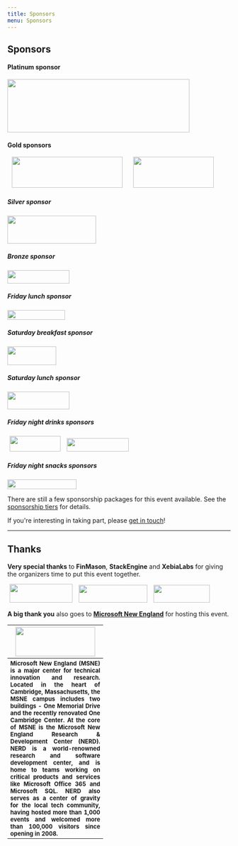 ```yaml
---
title: Sponsors
menu: Sponsors
---
```


## Sponsors

#### Platinum sponsor

<img src="http://dynamicinfradays.org/events/2015-boston/codeship-logo.png" width="411" height="120" style="margin: 0;">

#### Gold sponsors

<img src="http://dynamicinfradays.org/events/2015-boston/sysdig-logo.png" width="250" height="70" style="margin: 0 10px 0 10px;">

<img src="http://dynamicinfradays.org/events/2015-boston/vmturbo-logo.png" width="182" height="70" style="margin: 0 10px 0 10px;">

##### Silver sponsor

<img src="http://dynamicinfradays.org/events/2015-boston/emccode-logo.png" width="200" height="63" style="margin: 0;">

##### Bronze sponsor

<img src="http://dynamicinfradays.org/events/2015-boston/logentries-logo.png" width="140" height="30" style="margin: 0;">

##### Friday lunch sponsor

<img src="http://dynamicinfradays.org/events/2015-boston/localytics-logo.jpg" width="130" height="22" style="margin: 0;">

##### Saturday breakfast sponsor

<img src="http://dynamicinfradays.org/events/2015-boston/coreos-logo.png" width="110" height="42" style="margin: 0;">

##### Saturday lunch sponsor

<img src="http://dynamicinfradays.org/events/2015-boston/clusterhq-logo.png" width="140" height="40" style="margin: 0;">

##### Friday night drinks sponsors

<img src="http://dynamicinfradays.org/events/2015-boston/hubspot-logo.png" width="115" height="35" style="margin: 0 5px 0 5px;">

<img src="http://dynamicinfradays.org/events/2015-boston/logentries-logo.png" width="140" height="30" style="margin: 0 5px 0 5px;">

##### Friday night snacks sponsors

<img src="http://dynamicinfradays.org/events/2015-boston/gooddoglabs-logo.png" width="156" height="22" style="margin: 0;">

There are still a few sponsorship packages for this event available. See the [sponsorship tiers](/sponsorship) for details.

If you're interesting in taking part, please [get in touch](mailto:2015-boston-sponsorship@dynamicinfradays.org)!

----

## Thanks

**Very special thanks** to **FinMason**, **StackEngine** and **XebiaLabs** for giving the organizers time to put this event together.

<img src="http://dynamicinfradays.org/events/2015-boston/finmason-logo.png" width="142" height="42" style="margin: 0 5px 0 5px;">

<img src="http://dynamicinfradays.org/events/2015-boston/stackengine-logo.png" width="155" height="40" style="margin: 0 5px 0 5px;">

<img src="http://dynamicinfradays.org/events/2015-boston/xebialabs-logo.png" width="127" height="40" style="margin: 0 5px 0 5px;">

**A big thank you** also goes to **[Microsoft New England](http://microsoftnewengland.com/about)** for hosting this event.
<table style="border:none;vertical-align:middle;">
    <tr><th style="width:200px;text-align:center">
      <img src="http://microsoftnewengland.com/eventmanager/img/MSFT_logo_rgb_C-Gray_D.png" width="180" height="66" style="margin-left:auto;margin-right:auto;display:inline-block;">
    </th></tr>
    <tr><th style="font-size:small;text-align:justify">
      <span>Microsoft New England (MSNE) is a major center for technical innovation and research. Located in the heart of Cambridge, Massachusetts, the MSNE campus includes two buildings - One Memorial Drive and the recently renovated One Cambridge Center. At the core of MSNE is the Microsoft New England Research &amp; Development Center (NERD). NERD is a world-renowned research and software development center, and is home to teams working on critical products and services like Microsoft Office 365 and Microsoft SQL. NERD also serves as a center of gravity for the local tech community, having hosted more than 1,000 events and welcomed more than 100,000 visitors since opening in 2008.</span>
    </th></tr>
</table>
